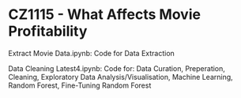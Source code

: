 # CZ1115 - What Affects Movie Profitability #

Extract Movie Data.ipynb:
Code for Data Extraction

Data Cleaning Latest4.ipynb: 
Code for: Data Curation, 
          Preperation, 
          Cleaning, 
          Exploratory Data Analysis/Visualisation,
          Machine Learning, 
          Random Forest, 
          Fine-Tuning Random Forest
